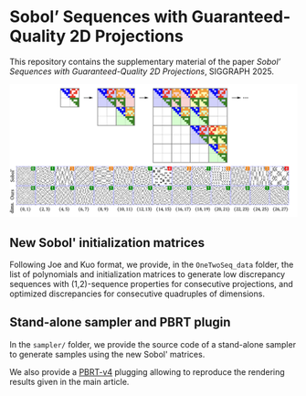 # Sobol’ Sequences with Guaranteed-Quality 2D Projections

This repository contains the supplementary material of the paper *Sobol’ Sequences with Guaranteed-Quality 2D Projections*, SIGGRAPH 2025.

![](teaser.png)

## New Sobol' initialization matrices

Following Joe and Kuo format, we provide, in the `OneTwoSeq_data` folder, the list of polynomials and initialization matrices to generate low discrepancy sequences with (1,2)-sequence properties for consecutive projections, and optimized discrepancies for consecutive quadruples of dimensions.


## Stand-alone sampler and PBRT plugin

In the `sampler/` folder, we provide the source code of a stand-alone sampler to generate samples using the new Sobol' matrices.

We also provide a [PBRT-v4](https://github.com/mmp/pbrt-v4) plugging allowing to reproduce the rendering results given in the main article.

